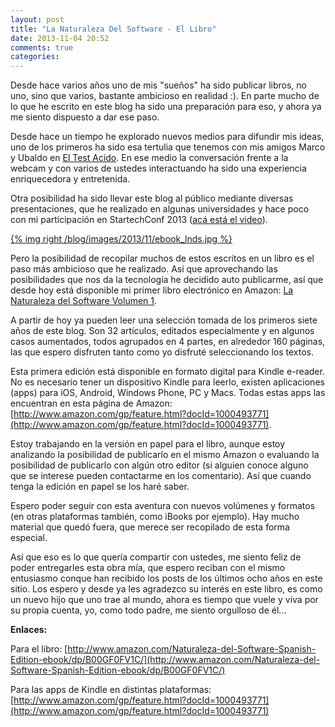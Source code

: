 ```yaml
---
layout: post
title: "La Naturaleza Del Software - El Libro"
date: 2013-11-04 20:52
comments: true
categories: 
---
```

Desde hace varios años uno de mis "sueños" ha sido publicar libros, no uno, sino que varios, bastante ambicioso en realidad :). En parte mucho de lo que he escrito en este blog ha sido una preparación para eso, y ahora ya me siento dispuesto a dar ese paso.

Desde hace un tiempo he explorado nuevos medios para difundir mis ideas, uno de los primeros ha sido esa tertulia que tenemos con mis amigos Marco y Ubaldo en [El Test Acido](http://www.eltestacido.cl). En ese medio la conversación frente a la webcam y con varios de ustedes interactuando ha sido una experiencia enriquecedora y entretenida.

Otra posibilidad ha sido llevar este blog al público mediante diversas presentaciones, que he realizado en algunas universidades y hace poco con mi participación en StartechConf 2013 ([acá está el video](https://vimeo.com/77928658)). 

[{% img right /blog/images/2013/11/ebook_lnds.jpg %}](http://www.amazon.com/Naturaleza-del-Software-Spanish-Edition-ebook/dp/B00GF0FV1C)

Pero la posibilidad de recopilar muchos de estos escritos en un libro es el paso más ambicioso que he realizado. Así que aprovechando las posibilidades que nos da la tecnología he decidido auto publicarme, así que desde hoy está disponible mi primer libro electrónico en Amazon: [La Naturaleza del Software Volumen 1](http://www.amazon.com/Naturaleza-del-Software-Spanish-Edition-ebook/dp/B00GF0FV1C).

A partir de hoy ya pueden leer una selección tomada de los primeros siete años de este blog. Son 32 artículos, editados especialmente y en algunos casos aumentados, todos agrupados en 4 partes, en alrededor 160 páginas, las que espero disfruten tanto como yo disfruté seleccionando los textos.



Esta primera edición está disponible en formato digital para Kindle e-reader. No es necesario tener un dispositivo Kindle para leerlo, existen aplicaciones (apps) para iOS,  Android, Windows Phone, PC y Macs. Todas estas apps las encuentran en esta página de Amazon: [http://www.amazon.com/gp/feature.html?docId=1000493771](http://www.amazon.com/gp/feature.html?docId=1000493771).

Estoy trabajando en la versión en papel para el libro, aunque estoy analizando la posibilidad de publicarlo en el mismo Amazon  o evaluando la posibilidad de publicarlo con algún otro editor (si alguien conoce alguno que se interese pueden contactarme en los comentario). Así que cuando tenga la edición en papel se los haré saber.

Espero poder seguir con esta aventura con nuevos volúmenes y formatos (en otras plataformas también, como iBooks por ejemplo). Hay mucho material que quedó fuera, que merece ser recopilado de esta forma especial.

Así que eso es lo que quería compartir con ustedes, me siento feliz de poder entregarles esta obra mía, que espero reciban con el mismo entusiasmo conque han recibido los posts de los últimos ocho años en este sitio.   Los espero y desde ya les agradezco su interés en este libro, es como un nuevo hijo que uno trae al mundo, ahora es tiempo que vuele y viva por su propia cuenta, yo, como todo padre, me siento orgulloso de él...


**Enlaces:**

Para el libro: [http://www.amazon.com/Naturaleza-del-Software-Spanish-Edition-ebook/dp/B00GF0FV1C/](http://www.amazon.com/Naturaleza-del-Software-Spanish-Edition-ebook/dp/B00GF0FV1C/)

Para las apps de Kindle en distintas plataformas: [http://www.amazon.com/gp/feature.html?docId=1000493771](http://www.amazon.com/gp/feature.html?docId=1000493771)


